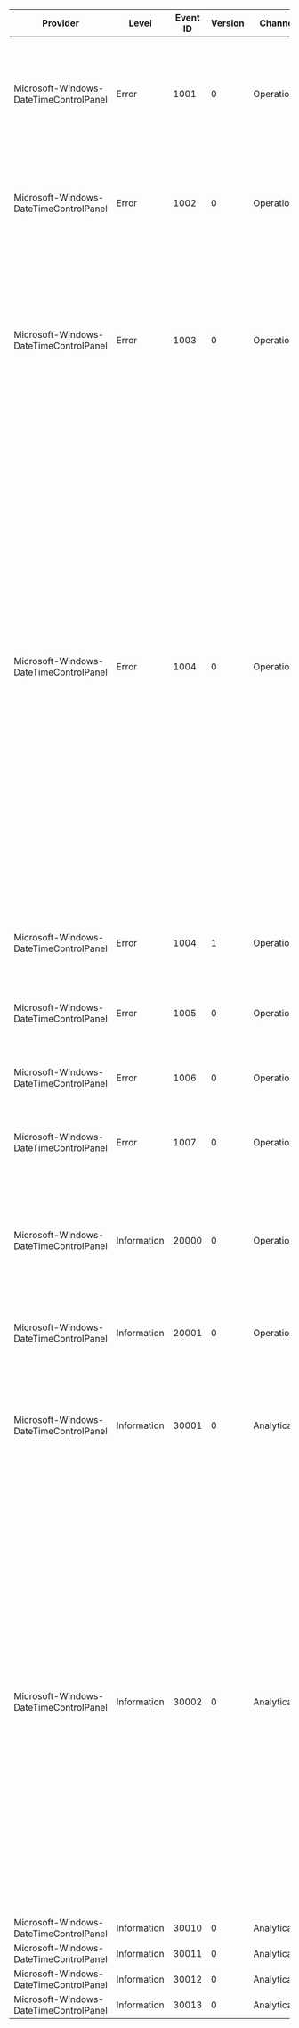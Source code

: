 Provider                                |  Level        |  Event ID  |  Version  |  Channel      |  Task                                                    |  Opcode                                     |  Keyword  |  Message
----------------------------------------|---------------|------------|-----------|---------------|----------------------------------------------------------|---------------------------------------------|-----------|-----------------------------------------------------------------------------------------------------------------------------------------------------------------------------------------------------------------------------------------------------------------------------------------------------------------------------------------------------------------------------------------------------------------------------------------------------------------------------------------------------------------------------------------------------------------------------------------------------------------------------------------------------------------------------------------------------------------------------------------------------------------------------------------------------------------------------------------------------------------------------------------------------------------------------------------------------------------------------------
Microsoft-Windows-DateTimeControlPanel  |  Error        |  1001      |  0        |  Operational  |  Date/Time Control Panel Applet time zone functionality  |  Date/Time Control Panel Applet operations  |           |  Time zone operation failed because the required time zone names are missing or corrupt. To correct this error; you will need to update the '{TimeZoneKey}' to have correct values in one of the following subkeys: '{TimeZoneDisplay}' or '{TimeZoneMUIDisplay}'.
Microsoft-Windows-DateTimeControlPanel  |  Error        |  1002      |  0        |  Operational  |  Date/Time Control Panel Applet time zone functionality  |  Date/Time Control Panel Applet operations  |           |  Time zone operation failed because the required time zone data is missing or corrupt. To correct this error; you will need to update the values of the '{TimeZoneKey}' to have a correct value in the '{SubKey}' subkey.
Microsoft-Windows-DateTimeControlPanel  |  Error        |  1003      |  0        |  Operational  |  Date/Time Control Panel Applet time zone functionality  |  Date/Time Control Panel Applet operations  |           |  The attempt to set the system time failed with the following parameters: wYear: {wYear}; wMonth: {wMonth}; wDayOfWeek: {wDayOfWeek}; wDay: {wDay}; wHour: {wHour}; wMinute: {wMinute}; wSecond: {wSecond}; wMilliseconds: {wMilliseconds}. SetLocalTime () returned error. Error code is {ErrorCode}.  Error message is: '{wYear}0'.
Microsoft-Windows-DateTimeControlPanel  |  Error        |  1004      |  0        |  Operational  |  Date/Time Control Panel Applet time zone functionality  |  Date/Time Control Panel Applet operations  |           |  The attempt to set the time zone with the following parameters failed. Bias: {Bias} minute(s); Standard name: '{StandardName}'; StandardDate.wYear: {SystemDate.wYear}; StandardDate.wMonth: {SystemDate.wMonth}; StandardDate.wDayOfWeek: {SystemDate.wDayOfWeek}; StandardDate.wDay: {SystemDate.wDay}; StandardDate.wHour: {SystemDate.wHour}; StandardDate.wMinute: {SystemDate.wMinute}; StandardDate.wSecond: {SystemDate.wSecond}; StandardDate.wMilliseconds: {Bias}0; Standard bias: {Bias}1 minute(s); Daylight saving name: '{Bias}2'; DaylightDate.wYear: {Bias}3; DaylightDate.wMonth: {Bias}4; DaylightDate.wDayOfWeek: {Bias}5; DaylightDate.wDay: {Bias}6; DaylightDate.wHour: {Bias}7; DaylightDate.wMinute: {Bias}8; DaylightDate.wSecond: {Bias}9; DaylightDate.wMilliseconds: {StandardName}0; Daylight saving bias: {StandardName}1 minute(s). SetTimeZoneInformation() returned error.  Error code is {StandardName}2. Error message is: '{StandardName}3'.
Microsoft-Windows-DateTimeControlPanel  |  Error        |  1004      |  1        |  Operational  |  Date/Time Control Panel Applet time zone functionality  |  Date/Time Control Panel Applet operations  |           |  The attempt to set the system time zone to '{Time Zone}' returned error. Error code is {ErrorCode}. Error message is: '{ErrorMessage}'.
Microsoft-Windows-DateTimeControlPanel  |  Error        |  1005      |  0        |  Operational  |  Date/Time Control Panel Applet time zone functionality  |  Date/Time Control Panel Applet operations  |           |  The attempt to set the system time zone to '{Time Zone}' returned error. Error code is {ErrorCode}. The time zone has been made obsolete.
Microsoft-Windows-DateTimeControlPanel  |  Error        |  1006      |  0        |  Operational  |  Date/Time Control Panel Applet time zone functionality  |  Date/Time Control Panel Applet operations  |           |  The attempt to set the system time zone to '{Time Zone}' returned error. Error code is {ErrorCode}. The time zone is unrecognized.
Microsoft-Windows-DateTimeControlPanel  |  Error        |  1007      |  0        |  Operational  |  Date/Time Control Panel Applet time zone functionality  |  Date/Time Control Panel Applet operations  |           |  The attempt to set the system time zone to '{Time Zone}' returned error. Error code is {ErrorCode}. The time zone data is unreadable.
Microsoft-Windows-DateTimeControlPanel  |  Information  |  20000     |  0        |  Operational  |  Date/Time Control Panel Applet time zone functionality  |  Date/Time Control Panel Applet operations  |           |  The system time was set successfully with the following parameters: wYear: {wYear}; wMonth: {wMonth}; wDayOfWeek: {wDayOfWeek}; wDay: {wDay}; wHour: {wHour}; wMinute: {wMinute}; wSecond: {wSecond}; wMilliseconds: {wMilliseconds}.
Microsoft-Windows-DateTimeControlPanel  |  Information  |  20001     |  0        |  Operational  |  Date/Time Control Panel Applet time zone functionality  |  Date/Time Control Panel Applet operations  |           |  The system time zone was set successfully to '{Time Zone}'.
Microsoft-Windows-DateTimeControlPanel  |  Information  |  30001     |  0        |  Analytical   |  Date/Time Control Panel Applet time zone functionality  |  Date/Time Control Panel Applet operations  |           |  The system time was set successfully with the following parameters: wYear: {wYear}; wMonth: {wMonth}; wDayOfWeek: {wDayOfWeek}; wDay: {wDay}; wHour: {wHour}; wMinute: {wMinute}; wSecond: {wSecond}; wMilliseconds: {wMilliseconds}.
Microsoft-Windows-DateTimeControlPanel  |  Information  |  30002     |  0        |  Analytical   |  Date/Time Control Panel Applet time zone functionality  |  Date/Time Control Panel Applet operations  |           |  The time zone was set successfully with the following parameters. Bias: {Bias} minute(s); Standard name: '{StandardName}'; StandardDate.wYear: {SystemDate.wYear}; StandardDate.wMonth: {SystemDate.wMonth}; StandardDate.wDayOfWeek: {SystemDate.wDayOfWeek}; StandardDate.wDay: {SystemDate.wDay}; StandardDate.wHour: {SystemDate.wHour}; StandardDate.wMinute: {SystemDate.wMinute}; StandardDate.wSecond: {SystemDate.wSecond}; StandardDate.wMilliseconds: {Bias}0; Standard bias: {Bias}1 minute(s); Daylight saving name: '{Bias}2'; DaylightDate.wYear: {Bias}3; DaylightDate.wMonth: {Bias}4; DaylightDate.wDayOfWeek: {Bias}5; DaylightDate.wDay: {Bias}6; DaylightDate.wHour: {Bias}7; DaylightDate.wMinute: {Bias}8; DaylightDate.wSecond: {Bias}9; DaylightDate.wMilliseconds: {StandardName}0; Daylight saving bias: {StandardName}1 minute(s).
Microsoft-Windows-DateTimeControlPanel  |  Information  |  30010     |  0        |  Analytical   |  PerfTrack_DisplayClockFlyout                            |  Start                                      |           |
Microsoft-Windows-DateTimeControlPanel  |  Information  |  30011     |  0        |  Analytical   |  PerfTrack_DisplayClockFlyout                            |  Stop                                       |           |
Microsoft-Windows-DateTimeControlPanel  |  Information  |  30012     |  0        |  Analytical   |  PerfTrack_DisplayClockTooltip                           |  Start                                      |           |
Microsoft-Windows-DateTimeControlPanel  |  Information  |  30013     |  0        |  Analytical   |  PerfTrack_DisplayClockTooltip                           |  Stop                                       |           |